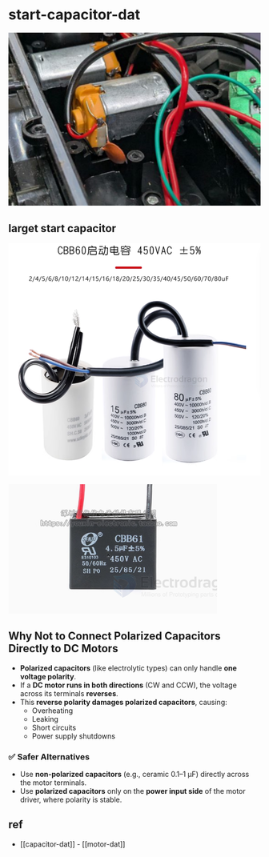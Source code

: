 
# start-capacitor-dat

![](2025-05-04-13-13-48.png)


## larget start capacitor 

![](2025-05-24-19-45-14.png)

![](2025-05-24-19-45-43.png)

## Why Not to Connect Polarized Capacitors Directly to DC Motors

- **Polarized capacitors** (like electrolytic types) can only handle **one voltage polarity**.
- If a **DC motor runs in both directions** (CW and CCW), the voltage across its terminals **reverses**.
- This **reverse polarity damages polarized capacitors**, causing:
  - Overheating
  - Leaking
  - Short circuits
  - Power supply shutdowns

### ✅ Safer Alternatives
- Use **non-polarized capacitors** (e.g., ceramic 0.1–1 µF) directly across the motor terminals.
- Use **polarized capacitors** only on the **power input side** of the motor driver, where polarity is stable.


## ref 

- [[capacitor-dat]] - [[motor-dat]]